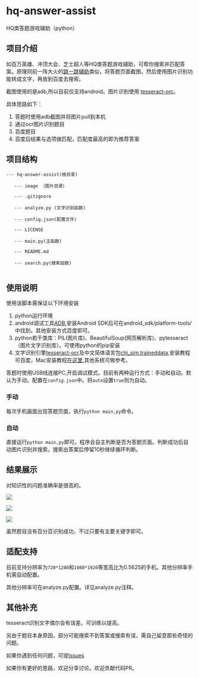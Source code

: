 # hq-answer-assist
HQ类答题游戏辅助（python）

## 项目介绍

如百万英雄、冲顶大会、芝士超人等HQ类答题游戏辅助，可帮你搜索并匹配答案。原理同前一阵大火的[跳一跳辅助](https://github.com/wangshub/wechat_jump_game)类似，将答题页面截图，然后使用图片识别功能转成文字，再放到百度去搜索。

截图使用的是adb,所以目前仅支持android。图片识别使用 [tesseract-orc](https://github.com/tesseract-ocr/tesseract)。

具体思路如下：

1. 答题时使用adb截图并将图片pull到本机
2. 通过ocr图片识别题目
3. 百度题目
4. 百度后结果与选项做匹配，匹配度最高的即为推荐答案


## 项目结构

```
--- hq-answer-assist(根目录)

   --- image （图片目录）
  
   --- .gitignore
  
   --- analyze.py (文字识别函数)
  
   --- config.json(配置文件)
  
   --- LICENSE
  
   --- main.py(主函数)
  
   --- README.md
  
   --- search.py(搜索函数)
  
```



## 使用说明

使用该脚本需保证以下环境安装

1. python运行环境
2. android调试工具[ADB](https://developer.android.com/studio/command-line/adb.html?hl=zh-cn),安装Android SDK后可在android_sdk/platform-tools/中找到。其他安装方式百度即可。
3. python若干类库：PIL(图片库)、BeautifulSoup(网页解析库)、pytesseract（图片文字识别库）。可使用python的pip安装
4. 文字识别引擎[tesseract-ocr](https://github.com/tesseract-ocr/tesseract)及中文简体语言包[chi_sim.traineddata](https://github.com/tesseract-ocr/tessdata/blob/master/chi_sim.traineddata),安装教程可百度，Mac安装教程[在这里](http://blog.csdn.net/u010670689/article/details/78374623),其他系统可做参考。


答题时使用USB线连接PC,开启调试模式。目前有两种运行方式：手动和自动。默认为手动。配置在`config.json`中。将`auto`设置`true`则为自动。

### 手动

每次手机画面出现答题页面，执行`python main,py`命令。

### 自动

直接运行`python main,py`即可。程序会自主判断是否为答题页面。判断成功后自动图片识别并搜索。搜索出答案后停留10秒继续循环判断。


## 结果展示

对知识性的问题准确率是很高的。

![](http://blog.wthfeng.com/img/posts/resource/answer/answer1.png)

![](http://blog.wthfeng.com/img/posts/resource/answer/answer2.png)

![](http://blog.wthfeng.com/img/posts/resource/answer/answer3.png)

虽然题目没有百分百识别成功，不过只要有主要关键字即可。



## 适配支持

目前支持分辨率为`720*1280`和`1080*1920`等宽高比为0.5625的手机。其他分辨率手机需自动配置。

其他分辨率可在analyze.py配置。详见analyze.py注释。




## 其他补充


tesseract识别文字偶尔会有误差。可训练以提高。

另由于题目本身原因，部分可能搜索不到答案或搜索有误，需自己留意那些奇怪的问题。

如果你遇到任何问题，可提[Issues](https://github.com/wangtonghe/hq-answer-assist/issues)

如果你有更好的思路，欢迎分享讨论。欢迎贡献代码PR。

